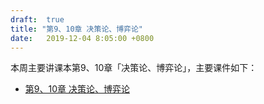 ```yaml
---
draft:  true
title: "第9、10章 决策论、博弈论"
date:   2019-12-04 8:05:00 +0800
---
```


本周主要讲课本第9、10章「决策论、博弈论」，主要课件如下：

- [第9、10章 决策论、博弈论](./chap09.pdf)
